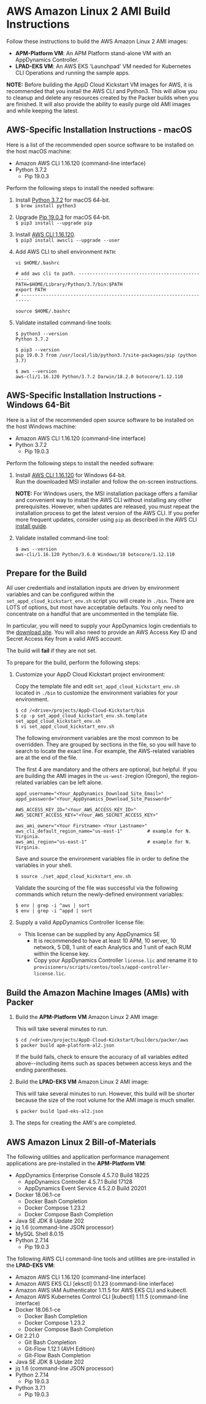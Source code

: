 # AWS Amazon Linux 2 AMI Build Instructions

Follow these instructions to build the AWS Amazon Linux 2 AMI images:

-	__APM-Platform VM__: An APM Platform stand-alone VM with an AppDynamics Controller.
-	__LPAD-EKS VM__: An AWS EKS 'Launchpad' VM needed for Kubernetes CLI Operations and running the sample apps.

**NOTE:** Before building the AppD Cloud Kickstart VM images for AWS, it is recommended that you install the AWS CLI and Python3. This will allow you to cleanup and delete any resources created by the Packer builds when you are finished. It will also provide the ability to easily purge old AMI images and while keeping the latest.

## AWS-Specific Installation Instructions - macOS

Here is a list of the recommended open source software to be installed on the host macOS machine:

-	Amazon AWS CLI 1.16.120 (command-line interface)
-	Python 3.7.2
	-	Pip 19.0.3

Perform the following steps to install the needed software:

1.	Install [Python 3.7.2](https://www.python.org/downloads/release/python-372/) for macOS 64-bit.  
    `$ brew install python3`  

2.	Upgrade [Pip 19.0.3](https://pypi.org/project/pip/) for macOS 64-bit.  
    `$ pip3 install --upgrade pip`  

3.	Install [AWS CLI 1.16.120](https://docs.aws.amazon.com/cli/latest/userguide/install-macos.html#awscli-install-osx-pip).  
    `$ pip3 install awscli --upgrade --user`  

4.	Add AWS CLI to shell environment `PATH`:

    ```
    vi $HOME/.bashrc

    # add aws cli to path. -------------------------------------------------
    PATH=$HOME/Library/Python/3.7/bin:$PATH
    export PATH
    # ----------------------------------------------------------------------

    source $HOME/.bashrc
    ```

5.	Validate installed command-line tools:

    ```
    $ python3 --version
    Python 3.7.2

    $ pip3 --version
    pip 19.0.3 from /usr/local/lib/python3.7/site-packages/pip (python 3.7)

    $ aws --version
    aws-cli/1.16.120 Python/3.7.2 Darwin/18.2.0 botocore/1.12.110
    ```

## AWS-Specific Installation Instructions - Windows 64-Bit

Here is a list of the recommended open source software to be installed on the host Windows machine:

-	Amazon AWS CLI 1.16.120 (command-line interface)
-	Python 3.7.2
	-	Pip 19.0.3

Perform the following steps to install the needed software:

1.	Install [AWS CLI 1.16.120](https://s3.amazonaws.com/aws-cli/AWSCLI64PY3.msi) for Windows 64-bit.  
    Run the downloaded MSI installer and follow the on-screen instructions.  

    **NOTE:** For Windows users, the MSI installation package offers a familiar and convenient way to install the AWS CLI without installing any other prerequisites. However, when updates are released, you must repeat the installation process to get the latest version of the AWS CLI. If you prefer more frequent updates, consider using `pip` as described in the AWS CLI [install guide](https://docs.aws.amazon.com/cli/latest/userguide/install-windows.html).

2.	Validate installed command-line tool:

    ```
    $ aws --version
    aws-cli/1.16.120 Python/3.6.0 Windows/10 botocore/1.12.110
    ```

## Prepare for the Build

All user credentials and installation inputs are driven by environment variables and can be configured within the `set_appd_cloud_kickstart_env.sh` script you will create in `./bin`. There are LOTS of options, but most have acceptable defaults. You only need to concentrate on a handful that are uncommented in the template file.

In particular, you will need to supply your AppDynamics login credentials to the [download site](https://download.appdynamics.com/download/). You will also need to provide an AWS Access Key ID and Secret Access Key from a valid AWS account.

The build will __fail__ if they are not set.

To prepare for the build, perform the following steps:

1.	Customize your AppD Cloud Kickstart project environment:

    Copy the template file and edit `set_appd_cloud_kickstart_env.sh` located in `./bin` to customize the environment variables for your environment.

    ```
    $ cd /<drive>/projects/AppD-Cloud-Kickstart/bin
    $ cp -p set_appd_cloud_kickstart_env.sh.template set_appd_cloud_kickstart_env.sh
    $ vi set_appd_cloud_kickstart_env.sh
    ```

    The following environment variables are the most common to be overridden. They are grouped by sections in the file, so you will have to search to locate the exact line. For example, the AWS-related variables are at the end of the file.

    The first 4 are mandatory and the others are optional, but helpful. If you are building the AMI images in the `us-west-2`region (Oregon), the region-related variables can be left alone.

    ```
    appd_username="<Your_AppDynamics_Download_Site_Email>"
    appd_password="<Your_AppDynamics_Download_Site_Password>"

    AWS_ACCESS_KEY_ID="<Your_AWS_ACCESS_KEY_ID>"
    AWS_SECRET_ACCESS_KEY="<Your_AWS_SECRET_ACCESS_KEY>"

    aws_ami_owner="<Your Firstname> <Your Lastname>"
    aws_cli_default_region_name="us-east-1"         # example for N. Virginia.
    aws_ami_region="us-east-1"                      # example for N. Virginia.
    ```

    Save and source the environment variables file in order to define the variables in your shell.

    ```
    $ source ./set_appd_cloud_kickstart_env.sh
    ```

    Validate the sourcing of the file was successful via the following commands which return the newly-defined environment variables:

    ```
    $ env | grep -i ^aws | sort
    $ env | grep -i ^appd | sort
    ```

2.	Supply a valid AppDynamics Controller license file:

	-	This license can be supplied by any AppDynamics SE
		-	It is recommended to have at least 10 APM, 10 server, 10 network, 5 DB, 1 unit of each Analytics and 1 unit of each RUM within the license key.
		-	Copy your AppDynamics Controller `license.lic` and rename it to `provisioners/scripts/centos/tools/appd-controller-license.lic`.


## Build the Amazon Machine Images (AMIs) with Packer

1.	Build the __APM-Platform VM__ Amazon Linux 2 AMI image:

    This will take several minutes to run.

    ```
    $ cd /<drive>/projects/AppD-Cloud-Kickstart/builders/packer/aws
    $ packer build apm-platform-al2.json
    ```

    If the build fails, check to ensure the accuracy of all variables edited above--including items such as spaces between access keys and the ending parentheses.

2.	Build the __LPAD-EKS VM__ Amazon Linux 2 AMI image:

    This will take several minutes to run. However, this build will be shorter
    because the size of the root volume for the AMI image is much smaller.

    ```
    $ packer build lpad-eks-al2.json
    ```

3. The steps for creating the AMI's are completed. 

## AWS Amazon Linux 2 Bill-of-Materials

The following utilities and application performance management applications are pre-installed in the __APM-Platform VM__:

-	AppDynamics Enterprise Console 4.5.7.0 Build 18225
	-	AppDynamics Controller 4.5.7.1 Build 17128
	-	AppDynamics Event Service 4.5.2.0 Build 20201
-	Docker 18.06.1-ce
	-	Docker Bash Completion
	-	Docker Compose 1.23.2
	-	Docker Compose Bash Completion
-	Java SE JDK 8 Update 202
-	jq 1.6 (command-line JSON processor)
-	MySQL Shell 8.0.15
-	Python 2.7.14
	-	Pip 19.0.3

The following AWS CLI command-line tools and utilities are pre-installed in the __LPAD-EKS VM__:

-	Amazon AWS CLI 1.16.120 (command-line interface)
-	Amazon AWS EKS CLI [eksctl] 0.1.23 (command-line interface)
-	Amazon AWS IAM Authenticator 1.11.5 for AWS EKS CLI and kubectl.
-	Amazon AWS Kubernetes Control CLI [kubectl] 1.11.5 (command-line interface)
-	Docker 18.06.1-ce
	-	Docker Bash Completion
	-	Docker Compose 1.23.2
	-	Docker Compose Bash Completion
-	Git 2.21.0
	-	Git Bash Completion
	-	Git-Flow 1.12.1 (AVH Edition)
	-	Git-Flow Bash Completion
-	Java SE JDK 8 Update 202
-	jq 1.6 (command-line JSON processor)
-	Python 2.7.14
	-	Pip 19.0.3
-	Python 3.7.1
	-	Pip 19.0.3
